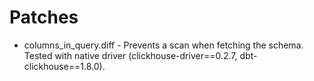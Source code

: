 # Patches

- columns_in_query.diff - Prevents a scan when fetching the schema. Tested with native driver (clickhouse-driver==0.2.7, dbt-clickhouse==1.8.0).
